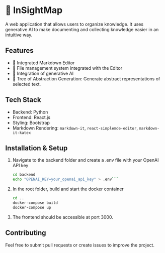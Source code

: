# 🧠 InSightMap

A web application that allows users to organize knowledge. It uses generative AI to make documenting and collecting knowledge easier in an intuitive way.

## Features

- 📝 Integrated Markdown Editor
- 📁 File management system integrated with the Editor
- 🤖 Integration of generative AI
- 🌲 Tree of Abstraction Generation: Generate abstract representations of selected text.

## Tech Stack

- Backend: Python
- Frontend: React.js
- Styling: Bootstrap
- Markdown Rendering: `markdown-it`, `react-simplemde-editor`, `markdown-it-katex`

## Installation & Setup

1. Navigate to the backend folder and create a .env file with your OpenAI API key
   ```bash
   cd backend
   echo "OPENAI_KEY=your_openai_api_key" > .env```
3. In the root folder, build and start the docker container
   ```bash
   cd ..
   docker-compose build
   docker-compose up
   ```
4. The frontend should be accessible at port 3000.

## Contributing

Feel free to submit pull requests or create issues to improve the project.
